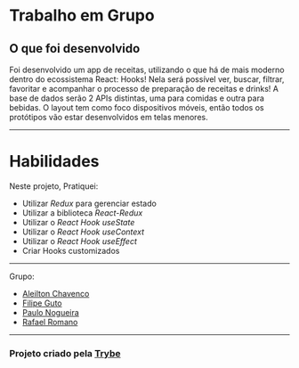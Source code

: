 <h1>Trabalho em Grupo</h1>

## O que foi desenvolvido

Foi desenvolvido um app de receitas, utilizando o que há de mais moderno dentro do ecossistema React: Hooks!
Nela será possível ver, buscar, filtrar, favoritar e acompanhar o processo de preparação de receitas e drinks!
A base de dados serão 2 APIs distintas, uma para comidas e outra para bebidas.
O layout tem como foco dispositivos móveis, então todos os protótipos vão estar desenvolvidos em telas menores.

---

# Habilidades

Neste projeto, Pratiquei:

* Utilizar _Redux_ para gerenciar estado
* Utilizar a biblioteca _React-Redux_
* Utilizar o _React Hook useState_
* Utilizar o _React Hook useContext_
* Utilizar o _React Hook useEffect_
* Criar Hooks customizados

---

Grupo:

  - <a href="https://github.com/Aleilton">Aleilton Chavenco</a>
  - <a href="https://github.com/FilipeGuto">Filipe Guto</a>
  - <a href="https://github.com/paulrpn">Paulo Nogueira</a>
  - <a href="https://github.com/rafaelromanoz">Rafael Romano</a>

---

<h3>Projeto criado pela <a href="https://www.betrybe.com/">Trybe</a></h3>
